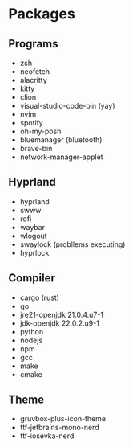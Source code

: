 # Packages

## Programs
- zsh
- neofetch
- alacritty
- kitty
- clion
- visual-studio-code-bin (yay) 
- nvim
- spotify
- oh-my-posh
- bluemanager (bluetooth)
- brave-bin
- network-manager-applet

## Hyprland
- hyprland
- swww
- rofi
- waybar
- wlogout
- swaylock (probllems executing)
- hyprlock

## Compiler
- cargo (rust)
- go 
- jre21-openjdk 21.0.4.u7-1
- jdk-openjdk 22.0.2.u9-1
- python
- nodejs
- npm
- gcc
- make 
- cmake

## Theme
- gruvbox-plus-icon-theme
- ttf-jetbrains-mono-nerd
- ttf-iosevka-nerd

